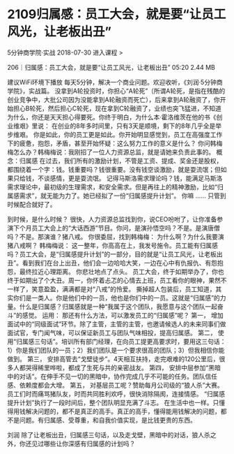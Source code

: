 # 2109归属感：员工大会，就是要“让员工风光，让老板出丑”


5分钟商学院·实战
2018-07-30
进入课程 >

206｜归属感：员工大会，就是要“让员工风光，让老板出丑”
05:20 2.44 MB

建议WiFi环境下播放
每天5分钟，解决一个商业问题。欢迎收听，《刘润·5分钟商学院》，实战篇。
没拿到A轮投资时，你担心“A轮死”（所谓A轮死，是指在残酷的创业竞争中，大批公司因为没能拿到A轮融资而死亡），后来拿到A轮融资了，你开始担心B轮死，然后担心C轮死，现在拿到C轮融资了，业绩也突飞猛进，不知道为什么，你还是天天担心得要死。你终于明白，为什么本·霍洛维茨在他的书《创业维艰》里说：
在创业的8年多时间里，只有3天是顺境，剩下的8年几乎全是举步维艰。
你是如此，你的员工更是如此。你开始明显感觉到，员工在高强度工作下的疲惫，抱怨，矛盾，甚至开始怀疑：这么努力工作的意义是什么？
你问韩梅梅怎么办？韩梅梅说：我刚招了一位人力资源总监，就是请她来负责此事的。
概念：归属感
在过去，我们所有的激励计划，不管是工资、提成、奖金还是股权，都围绕着一个字：钱。钱重要吗？钱很重要。没有钱空谈激励，就是耍流氓；但如果只给钱，不谈感情，更是耍流氓。
记得马斯洛需求理论吗？钱，能满足马斯洛需求理论中，最初级的生理需求，和安全需求。但是再往上的精神激励，比如“归属感需求”，就无能为力了。她已经拟了一份“归属感提升计划”。
你嘛 …… 只管到时候配合就好了。

到时候，是什么时候？
很快，人力资源总监找到你，说CEO吩咐了，让你准备参演下个月员工大会上的“大话西游”节目。你问，是演孙悟空吗？不是。是演唐僧吗？不是。那演谁？猪八戒。
你很委屈，找到韩梅梅：
为什么啊？为什么我要演猪八戒啊？
韩梅梅说：
这一整年，你高高在上，我发号施令。员工能有归属感吗？员工大会，是“归属感提升计划”的一部分，目的就是“让员工风光，让老板出丑”。看到我们在台上出丑，他们会一边哈哈大笑，一边在心中有仇报仇、有怨抱怨，最终拉近心理距离。
你悲壮地点了点头。
员工大会，终于如期举办了，你也终于如期出了个大丑。周一，你怀着忐忑的心情去上班，员工看你的眼神，果然不一样了，笑意盈盈，满满都是对“八戒”的怜爱。
撕掉超人包装后，员工知道，其实你们是一类人。你是他们中的一员，他也是你们中的一员。这就是“归属感”的力量。什么是归属感？归属感就是一种“我属于这个团队，我愿意与这个团队一起奋斗”的感觉。
运用：
那还有什么方法，可以激发员工的“归属感”呢？
第一， 增加面试中的“同级面试”环节。除了主管，主管的主管，也邀请候选人的未来同事们做面试官，专门闻气味，可以保证新员工与团队气味相投，提高归属感。
第二， 使用“归属感三句话”。培训所有部门经理，在向员工提更高要求时，要用这三句话：
1）你是我们团队的一员；2）我们团队是一个要求很高的团队；3）但我相信你能做到。
第三， 安排高管去“戈壁徒步”。4天相互扶持，走完艰难的120公里后，很多人都哭得稀里哗啦，都成了生死与共的亲密战友。
第四， 安排中层参加“黑暗中的对话”。在伸手不见一切的黑暗中，协作完成几乎不可能的任务。团队信任感、依赖度都会大增。
第五， 对基层员工呢？赞助每月公司级的“狼人杀”大赛。员工们时而痛骂猪队友，时而共同胜利欢呼，很快消除隔阂，连接情感。
“归属感提升计划”执行了一段时间后，整个团队明显充满了斗志。
在生活中也一样。只懂得用钱解决问题的，都不是真正的高手。真正的高手，懂得能用钱解决的问题，都不是问题。有归属感、受尊重，和自我价值实现，是比钱更贵的东西。



刘润
除了让老板出丑，归属感三句话，以及走戈壁，黑暗中的对话，狼人杀之外，你还见过哪些让你深感有归属感的计划吗？
